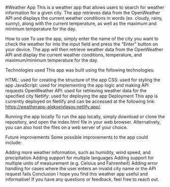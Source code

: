 #Weather App
This is a weather app that allows users to search for weather information for a given city. The app retrieves data from the OpenWeather API and displays the current weather conditions in words (ex. cloudy, rainy, sunny), along with the current temperature, as well as the maximum and minimum temperature for the day.

How to use
To use the app, simply enter the name of the city you want to check the weather for into the input field and press the "Enter" button on your device. The app will then retrieve weather data from the OpenWeather API and display the current weather conditions, temperature, and maximum/minimum temperature for the day.

Technologies used
This app was built using the following technologies:

HTML: used for creating the structure of the app
CSS: used for styling the app
JavaScript: used for implementing the app logic and making API requests
OpenWeather API: used for retrieving weather data for the specified city
Netlify: used for deploying the app
Deployment
This app is currently deployed on Netlify and can be accessed at the following link: https://weatherapp-alekseivlasov.netlify.app/.

Running the app locally
To run the app locally, simply download or clone the repository, and open the index.html file in your web browser. Alternatively, you can also host the files on a web server of your choice.

Future improvements
Some possible improvements to the app could include:

Adding more weather information, such as humidity, wind speed, and precipitation
Adding support for multiple languages
Adding support for multiple units of measurement (e.g. Celsius and Fahrenheit)
Adding error handling for cases where the user enters an invalid city name or the API request fails
Conclusion
I hope you find this weather app useful and informative! If you have any questions or feedback, feel free to reach out.

